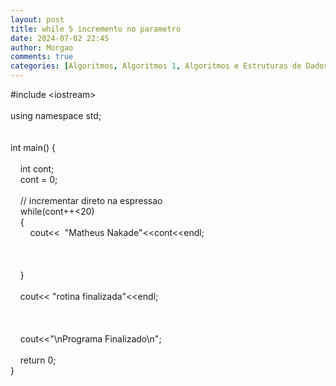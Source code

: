 ```yaml
---
layout: post
title: while 5 incremento no parametro
date: 2024-07-02 22:45
author: Morgao
comments: true
categories: [Algoritmos, Algoritmos 1, Algoritmos e Estruturas de Dados, beecrowd, Linguagem C, Programação]
---
```

#include &lt;iostream&gt;<br /><br />using namespace std;<br /><br /><br />int main() {<br />&nbsp;&nbsp;&nbsp; <br />&nbsp;&nbsp;&nbsp; int cont;<br />&nbsp;&nbsp;&nbsp; cont = 0;<br />&nbsp;&nbsp;&nbsp; <br />&nbsp;&nbsp;&nbsp; // incrementar direto na espressao<br />&nbsp;&nbsp;&nbsp; while(cont++&lt;20)<br />&nbsp;&nbsp;&nbsp; {<br />&nbsp;&nbsp;&nbsp; &nbsp;&nbsp;&nbsp; cout&lt;&lt;&nbsp; "Matheus Nakade"&lt;&lt;cont&lt;&lt;endl;<br />&nbsp;&nbsp;&nbsp; <br />&nbsp;&nbsp;&nbsp; &nbsp;&nbsp;&nbsp; <br /><br />&nbsp;&nbsp;&nbsp; }<br />&nbsp;&nbsp;&nbsp; <br />&nbsp;&nbsp;&nbsp; cout&lt;&lt; "rotina finalizada"&lt;&lt;endl;<br /><br />&nbsp;&nbsp;&nbsp; <br />&nbsp;&nbsp;&nbsp; <br />&nbsp;&nbsp;&nbsp; cout&lt;&lt;"\nPrograma Finalizado\n";<br />&nbsp;&nbsp;&nbsp; <br />&nbsp;&nbsp;&nbsp; return 0;<br />}
